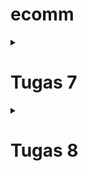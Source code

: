 # ecomm

<details>
<summary> <h1> Tugas 7 </h1> </summary>

# Pertanyaan 1

### Jelaskan apa yang dimaksud dengan stateless widget dan stateful widget, dan jelaskan perbedaan dari keduanya.

_Stateless widget_ adalah tipe widget yang statik, _stateless widget_ tidak akan bisa di ganti atributnya jika sudah di _build_. _Stateful widget_ adalah tipe widget yang _mutable_ dan interaktif.

# Pertanyaan 2

### Sebutkan widget apa saja yang kamu gunakan pada proyek ini dan jelaskan fungsinya.

Saya menggunakan `MaterialApp` sebagai container utama, `Scaffold` untuk _layout_, `Column` untuk menata dalam bentuk kolom, `SnackBar` untuk menunjukkan _pop up_ saat tombol di-klik, `AppBar` untuk menunjukkan teks di bagian atas _viewport_, `Text` untuk menunjukkan teks, `ElevatedButton` untuk menyediakan tombol, dan `Center` untuk menengahkan widget lainnya.

# Pertanyaan 3

### Apa fungsi dari `setState()`? Jelaskan variabel apa saja yang dapat terdampak dengan fungsi tersebut.

`setState()` digunakan untuk mengubah state pada suatu `StatefulWidget`. Variabel yang ada dalam `StatefulWidget` tersebut dapat dimanipulasi oleh `setState()`.

# Pertanyaan 4

### Jelaskan perbedaan antara const dengan final.

`const` dan `final` dua-duanya merupakan _prefix_ yang membuat suatu elemen menjadi _immutable_. Bedanya adalah `const` ditetapkan saat _compile time_ sedangkan `final` ditetapkan saat _runtime_.

# Pertanyaan 5

### Jelaskan bagaimana cara kamu mengimplementasikan checklist-checklist di atas.

### Membuat sebuah program Flutter baru dengan tema E-Commerce yang sesuai dengan tugas-tugas sebelumnya.

Dengan menggunakan `flutter create` dan `flutter run`.

### Membuat tiga tombol sederhana dengan ikon dan teks

Menggunakan `ElevatedButton.icon` untuk membuat tombol dan teks sekaligus.

### Mengimplementasikan warna-warna yang berbeda untuk setiap tombol

Pada widget `ElevatedButton`, mengubah atribut `backgroundColor` untuk setiap tombol berbeda.

### Memunculkan Snackbar dengan tulisan

Dengan menggunakan kombinasi widget `ScaffoldMessenger` dan `SnackBar` dimana `ScaffoldMessenger` memanggil `ShowSnackBar` untuk memunculkan teks.

</details>

<details>
<summary> <h1> Tugas 8 </h1> </summary>

# Pertanyaan 1

### Apa kegunaan `const` di Flutter? Jelaskan apa keuntungan ketika menggunakan `const` pada kode Flutter. Kapan sebaiknya kita menggunakan `const`, dan kapan sebaiknya tidak digunakan?

`const` membuat suatu variabel menjadi tidak bisa diubah valuenya. `const` sebaiknya digunakan pada objek yang valuenya tidak akan berubah selama aplikasi berjalan, sebaliknya const jangan digunakan yang valuenya akan berubah saat aplikasi berjalan.

# Pertanyaan 2

### Jelaskan dan bandingkan penggunaan Column dan Row pada Flutter. Berikan contoh implementasi dari masing-masing layout widget ini!

`column` adalah widget yang mengatur tataan widget lain secara vertikal, sedangkan `row` mengatur tataan widget lain secara horizontal.

### Column

```dart
 body: Column(
          mainAxisAlignment: MainAxisAlignment.center,
          crossAxisAlignment: CrossAxisAlignment.center,
          children: [
            Text()
          ]
        )
```

### Row

```dart
body: Center(
          child: Row(
            mainAxisAlignment: MainAxisAlignment.center,
            crossAxisAlignment: CrossAxisAlignment.center,
            children: [
              Text()
            ]
          )

```

`mainAxisAlignment` mengatur tataan pada sumbu utama elemen (`row` secara horizontal, `column` secara vertikal), sedangkan `crossAxisAlignment` mengatur sumbu yang tegak lurus dengan sumbu utama.

# Pertanyaan 3

### Sebutkan apa saja elemen input yang kamu gunakan pada halaman form yang kamu buat pada tugas kali ini. Apakah terdapat elemen input Flutter lain yang tidak kamu gunakan pada tugas ini? Jelaskan!

Saya menggunakan `TextFormField` untuk mengambil input atribut item pada `nameController`, `amountController`, dan `descriptionController`. Untuk elemen input lain yang saya tidak gunakan ada `Checkbox`, `Radio`, `Switch`, `Slider`, `DropdownButton`, `DatePicker`, dan `TimePicker`.

# Pertanyaan 4

### Bagaimana cara kamu mengatur tema (theme) dalam aplikasi Flutter agar aplikasi yang dibuat konsisten? Apakah kamu mengimplementasikan tema pada aplikasi yang kamu buat?

Untuk mengatur tema dalam aplikasi Flutter agar konsisten, Saya menggunakan properti `theme` pada MaterialApp.

### Cuplikan kode

```dart
class MyApp extends StatelessWidget {
  @override
  Widget build(BuildContext context) {
    return MaterialApp(
      theme: ThemeData(
        primarySwatch: Colors.blue,
        buttonTheme: ButtonThemeData(
          buttonColor: Colors.blue,
          textTheme: ButtonTextTheme.primary,
        ),
      ),
      home: MainPage(),
    );
  }
}
```

Disini, widget `MaterialApp` mengatur elemen `theme` yang mengatur tema untuk `primarySwatch` dan `button`

# Pertanyaan 5

### Bagaimana cara kamu menangani navigasi dalam aplikasi dengan banyak halaman pada Flutter?

Untuk menangani navigasi dalam aplikasi dengan banyak halaman pada Flutter, saya menggunakan widget `Navigator` dan `MaterialPageRoute`. `Navigator` adalah widget yang mengelola tumpukan halaman supaya kita bisa maju dan mundur lewat berbagai halaman.

</details>
